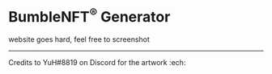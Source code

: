 # BumbleNFT<sup>&reg;</sup> Generator

website goes hard, feel free to screenshot

---

Credits to YuH#8819 on Discord for the artwork :ech:
